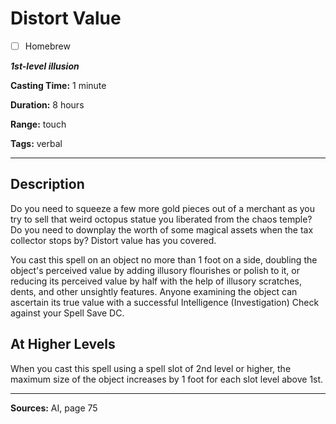 # Distort Value

- [ ] Homebrew

***1st-level illusion***

**Casting Time:** 1 minute

**Duration:** 8 hours

**Range:** touch

**Tags:** verbal

---

## Description
Do you need to squeeze a few more gold pieces out of a merchant as you try to sell that weird octopus statue you liberated from the chaos temple?
Do you need to downplay the worth of some magical assets when the tax collector stops by?
Distort value has you covered.

You cast this spell on an object no more than 1 foot on a side, doubling the object's perceived value by adding illusory flourishes or polish to it, or reducing its perceived value by half with the help of illusory scratches, dents, and other unsightly features.
Anyone examining the object can ascertain its true value with a successful Intelligence (Investigation) Check against your Spell Save DC.

## At Higher Levels
When you cast this spell using a spell slot of 2nd level or higher, the maximum size of the object increases by 1 foot for each slot level above 1st.

---

**Sources:** AI, page 75
